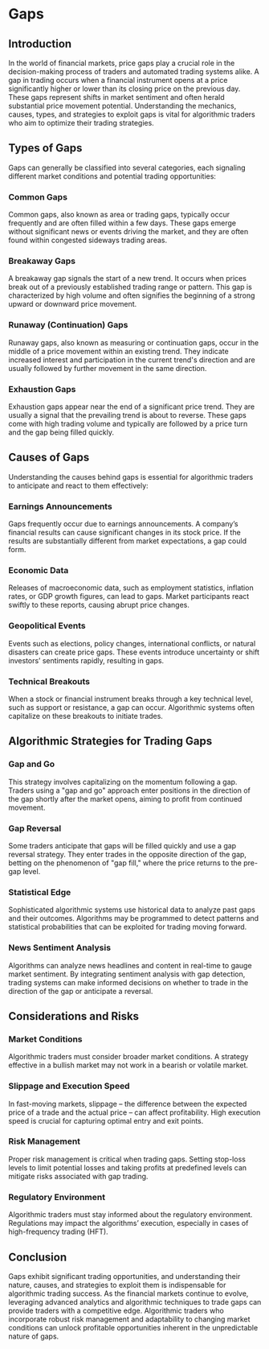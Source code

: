 # Gaps

## Introduction
In the world of financial markets, price gaps play a crucial role in the decision-making process of traders and automated trading systems alike. A gap in trading occurs when a financial instrument opens at a price significantly higher or lower than its closing price on the previous day. These gaps represent shifts in market sentiment and often herald substantial price movement potential. Understanding the mechanics, causes, types, and strategies to exploit gaps is vital for algorithmic traders who aim to optimize their trading strategies.

## Types of Gaps
Gaps can generally be classified into several categories, each signaling different market conditions and potential trading opportunities:

### Common Gaps
Common gaps, also known as area or trading gaps, typically occur frequently and are often filled within a few days. These gaps emerge without significant news or events driving the market, and they are often found within congested sideways trading areas.

### Breakaway Gaps
A breakaway gap signals the start of a new trend. It occurs when prices break out of a previously established trading range or pattern. This gap is characterized by high volume and often signifies the beginning of a strong upward or downward price movement.

### Runaway (Continuation) Gaps
Runaway gaps, also known as measuring or continuation gaps, occur in the middle of a price movement within an existing trend. They indicate increased interest and participation in the current trend's direction and are usually followed by further movement in the same direction.

### Exhaustion Gaps
Exhaustion gaps appear near the end of a significant price trend. They are usually a signal that the prevailing trend is about to reverse. These gaps come with high trading volume and typically are followed by a price turn and the gap being filled quickly.

## Causes of Gaps
Understanding the causes behind gaps is essential for algorithmic traders to anticipate and react to them effectively:

### Earnings Announcements
Gaps frequently occur due to earnings announcements. A company’s financial results can cause significant changes in its stock price. If the results are substantially different from market expectations, a gap could form.

### Economic Data
Releases of macroeconomic data, such as employment statistics, inflation rates, or GDP growth figures, can lead to gaps. Market participants react swiftly to these reports, causing abrupt price changes.

### Geopolitical Events
Events such as elections, policy changes, international conflicts, or natural disasters can create price gaps. These events introduce uncertainty or shift investors’ sentiments rapidly, resulting in gaps.

### Technical Breakouts
When a stock or financial instrument breaks through a key technical level, such as support or resistance, a gap can occur. Algorithmic systems often capitalize on these breakouts to initiate trades.

## Algorithmic Strategies for Trading Gaps

### Gap and Go
This strategy involves capitalizing on the momentum following a gap. Traders using a "gap and go" approach enter positions in the direction of the gap shortly after the market opens, aiming to profit from continued movement.

### Gap Reversal
Some traders anticipate that gaps will be filled quickly and use a gap reversal strategy. They enter trades in the opposite direction of the gap, betting on the phenomenon of "gap fill," where the price returns to the pre-gap level.

### Statistical Edge
Sophisticated algorithmic systems use historical data to analyze past gaps and their outcomes. Algorithms may be programmed to detect patterns and statistical probabilities that can be exploited for trading moving forward.

### News Sentiment Analysis
Algorithms can analyze news headlines and content in real-time to gauge market sentiment. By integrating sentiment analysis with gap detection, trading systems can make informed decisions on whether to trade in the direction of the gap or anticipate a reversal.

## Considerations and Risks

### Market Conditions
Algorithmic traders must consider broader market conditions. A strategy effective in a bullish market may not work in a bearish or volatile market.

### Slippage and Execution Speed
In fast-moving markets, slippage – the difference between the expected price of a trade and the actual price – can affect profitability. High execution speed is crucial for capturing optimal entry and exit points.

### Risk Management
Proper risk management is critical when trading gaps. Setting stop-loss levels to limit potential losses and taking profits at predefined levels can mitigate risks associated with gap trading.

### Regulatory Environment
Algorithmic traders must stay informed about the regulatory environment. Regulations may impact the algorithms’ execution, especially in cases of high-frequency trading (HFT).

## Conclusion
Gaps exhibit significant trading opportunities, and understanding their nature, causes, and strategies to exploit them is indispensable for algorithmic trading success. As the financial markets continue to evolve, leveraging advanced analytics and algorithmic techniques to trade gaps can provide traders with a competitive edge. Algorithmic traders who incorporate robust risk management and adaptability to changing market conditions can unlock profitable opportunities inherent in the unpredictable nature of gaps.
